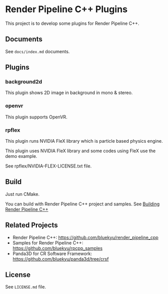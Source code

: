# Render Pipeline C++ Plugins

This project is to develop some plugins for Render Pipeline C++.

## Documents
See `docs/index.md` documents.


## Plugins
### background2d
This plugin shows 2D image in background in mono & stereo.

### openvr
This plugin supports OpenVR.

### rpflex
This plugin runs NVIDIA FleX library which is particle based physics engine.

This plugin uses NVIDIA FleX library and some codes using FleX use the demo example.

See rpflex/NVIDIA-FLEX-LICENSE.txt file.



## Build
Just run CMake.

You can build with Render Pipeline C++ project and samples.
See [Building Render Pipeline C++](https://github.com/bluekyu/render_pipeline_cpp/blob/master/docs/build_rpcpp.md)



## Related Projects
- Render Pipeline C++: https://github.com/bluekyu/render_pipeline_cpp
- Samples for Render Pipeline C++: https://github.com/bluekyu/rpcpp_samples
- Panda3D for CR Software Framework: https://github.com/bluekyu/panda3d/tree/crsf



## License
See `LICENSE.md` file.
